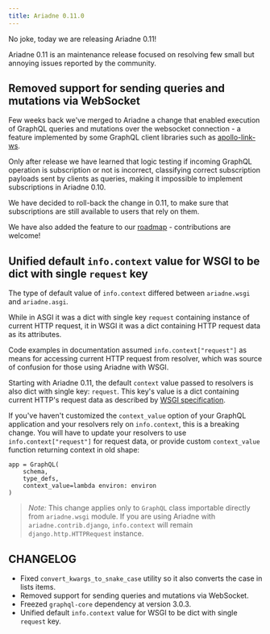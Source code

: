 ```yaml
---
title: Ariadne 0.11.0
---
```


No joke, today we are releasing Ariadne 0.11!

Ariadne 0.11 is an maintenance release focused on resolving few small but annoying issues reported by the community.

<!--truncate-->

## Removed support for sending queries and mutations via WebSocket

Few weeks back we've merged to Ariadne a change that enabled execution of GraphQL queries and mutations over the websocket connection - a feature implemented by some GraphQL client libraries such as [apollo-link-ws](https://www.apollographql.com/docs/link/links/ws/).

Only after release we have learned that logic testing if incoming GraphQL operation is subscription or not is incorrect, classifying correct subscription payloads sent by clients as queries, making it impossible to implement subscriptions in Ariadne 0.10.

We have decided to roll-back the change in 0.11, to make sure that subscriptions are still available to users that rely on them.

We have also added the feature to our [roadmap](https://github.com/mirumee/ariadne/issues/341) - contributions are welcome!

## Unified default `info.context` value for WSGI to be dict with single `request` key

The type of default value of `info.context` differed between `ariadne.wsgi` and `ariadne.asgi`.

While in ASGI it was a dict with single key `request` containing instance of current HTTP request, it in WSGI it was a dict containing HTTP request data as its attributes.

Code examples in documentation assumed `info.context["request"]` as means for accessing current HTTP request from resolver, which was source of confusion for those using Ariadne with WSGI.

Starting with Ariadne 0.11, the default `context` value passed to resolvers is also dict with single key: `request`. This key's value is a dict containing current HTTP's request data as described by [WSGI specification](https://www.python.org/dev/peps/pep-0333/#environ-variables).

If you've haven't customized the `context_value` option of your GraphQL application and your resolvers rely on `info.context`, this is a breaking change. You will have to update your resolvers to use `info.context["request"]` for request data, or provide custom `context_value` function returning context in old shape:

```
app = GraphQL(
    schema,
    type_defs,
    context_value=lambda environ: environ
)
```

> _Note:_ This change applies only to `GraphQL` class importable directly from `ariadne.wsgi` module. If you are using Ariadne with `ariadne.contrib.django`, `info.context` will remain `django.http.HTTPRequest` instance.

## CHANGELOG

- Fixed `convert_kwargs_to_snake_case` utility so it also converts the case in lists items.
- Removed support for sending queries and mutations via WebSocket.
- Freezed `graphql-core` dependency at version 3.0.3.
- Unified default `info.context` value for WSGI to be dict with single `request` key.

